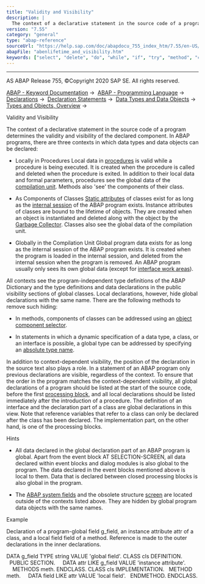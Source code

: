 ```yaml
---
title: "Validity and Visibility"
description: |
  The context of a declarative statement in the source code of a program determines the validity and visibility of the declared component. In ABAP programs, there are three contexts in which data types and data objects can be declared: -   Locally in Procedures Local data in procedures(https://help.
version: "7.55"
category: "general"
type: "abap-reference"
sourceUrl: "https://help.sap.com/doc/abapdocu_755_index_htm/7.55/en-US/abenlifetime_and_visibility.htm"
abapFile: "abenlifetime_and_visibility.htm"
keywords: ["select", "delete", "do", "while", "if", "try", "method", "class", "data", "types", "abenlifetime", "and", "visibility"]
---
```


* * *

AS ABAP Release 755, ©Copyright 2020 SAP SE. All rights reserved.

[ABAP - Keyword Documentation](https://help.sap.com/doc/abapdocu_755_index_htm/7.55/en-US/abenabap.htm) →  [ABAP - Programming Language](https://help.sap.com/doc/abapdocu_755_index_htm/7.55/en-US/abenabap_reference.htm) →  [Declarations](https://help.sap.com/doc/abapdocu_755_index_htm/7.55/en-US/abendeclarations.htm) →  [Declaration Statements](https://help.sap.com/doc/abapdocu_755_index_htm/7.55/en-US/abenabap_declarations.htm) →  [Data Types and Data Objects](https://help.sap.com/doc/abapdocu_755_index_htm/7.55/en-US/abentypes_and_objects.htm) →  [Types and Objects, Overview](https://help.sap.com/doc/abapdocu_755_index_htm/7.55/en-US/abentypes_objects_oview.htm) → 

Validity and Visibility

The context of a declarative statement in the source code of a program determines the validity and visibility of the declared component. In ABAP programs, there are three contexts in which data types and data objects can be declared:

-   Locally in Procedures
    Local data in [procedures](https://help.sap.com/doc/abapdocu_755_index_htm/7.55/en-US/abenprocedure_glosry.htm "Glossary Entry") is valid while a procedure is being executed. It is created when the procedure is called and deleted when the procedure is exited. In addition to their local data and formal parameters, procedures see the global data of the [compilation unit](https://help.sap.com/doc/abapdocu_755_index_htm/7.55/en-US/abencompilation_unit_glosry.htm "Glossary Entry"). Methods also 'see' the components of their class.

-   As Components of Classes
    [Static attributes](https://help.sap.com/doc/abapdocu_755_index_htm/7.55/en-US/abenstatic_attribute_glosry.htm "Glossary Entry") of classes exist for as long as the [internal session](https://help.sap.com/doc/abapdocu_755_index_htm/7.55/en-US/abeninternal_session_glosry.htm "Glossary Entry") of the ABAP program exists. Instance attributes of classes are bound to the lifetime of objects. They are created when an object is instantiated and deleted along with the object by the [Garbage Collector](https://help.sap.com/doc/abapdocu_755_index_htm/7.55/en-US/abengarbage_collector_glosry.htm "Glossary Entry"). Classes also see the global data of the compilation unit.

-   Globally in the Compilation Unit
    Global program data exists for as long as the internal session of the ABAP program exists. It is created when the program is loaded in the internal session, and deleted from the internal session when the program is removed. An ABAP program usually only sees its own global data (except for [interface work areas](https://help.sap.com/doc/abapdocu_755_index_htm/7.55/en-US/abeninterface_work_area_glosry.htm "Glossary Entry")).
    

All contexts see the program-independent type definitions of the ABAP Dictionary and the type definitions and data declarations in the public visibility sections of global classes. Local declarations, however, hide global declarations with the same name. There are the following methods to remove such hiding:

-   In methods, components of classes can be addressed using an [object component selector](https://help.sap.com/doc/abapdocu_755_index_htm/7.55/en-US/abenobject_component_select_glosry.htm "Glossary Entry").

-   In statements in which a dynamic specification of a data type, a class, or an interface is possible, a global type can be addressed by specifying an [absolute type name](https://help.sap.com/doc/abapdocu_755_index_htm/7.55/en-US/abenabsolute_typename_glosry.htm "Glossary Entry").

In addition to context-dependent visibility, the position of the declaration in the source text also plays a role. In a statement of an ABAP program only previous declarations are visible, regardless of the context. To ensure that the order in the program matches the context-dependent visibility, all global declarations of a program should be listed at the start of the source code, before the first [processing block](https://help.sap.com/doc/abapdocu_755_index_htm/7.55/en-US/abenprocessing_block_glosry.htm "Glossary Entry"), and all local declarations should be listed immediately after the introduction of a procedure. The definition of an interface and the declaration part of a class are global declarations in this view. Note that reference variables that refer to a class can only be declared after the class has been declared. The implementation part, on the other hand, is one of the processing blocks.

Hints

-   All data declared in the global declaration part of an ABAP program is global. Apart from the event block AT SELECTION-SCREEN, all data declared within event blocks and dialog modules is also global to the program. The data declared in the event blocks mentioned above is local to them. Data that is declared between closed processing blocks is also global in the program.

-   The [ABAP system fields](https://help.sap.com/doc/abapdocu_755_index_htm/7.55/en-US/abensystem_fields.htm) and the obsolete structure [screen](https://help.sap.com/doc/abapdocu_755_index_htm/7.55/en-US/abenscreen_structure_obsolete.htm) are located outside of the contexts listed above. They are hidden by global program data objects with the same names.

Example

Declaration of a program-global field g\_field, an instance attribute attr of a class, and a local field field of a method. Reference is made to the outer declarations in the inner declarations.

DATA g\_field TYPE string VALUE 'global field'.
CLASS cls DEFINITION.
  PUBLIC SECTION.
    DATA attr LIKE g\_field VALUE 'instance attribute'.
    METHODS meth.
ENDCLASS.
CLASS cls IMPLEMENTATION.
  METHOD meth.
    DATA field LIKE attr VALUE 'local field'.
  ENDMETHOD.
ENDCLASS.
